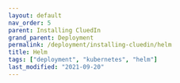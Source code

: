 ```yaml
---
layout: default
nav_order: 5
parent: Installing CluedIn
grand_parent: Deployment
permalink: /deployment/installing-cluedin/helm
title: Helm
tags: ["deployment", "kubernetes", "helm"]
last_modified: "2021-09-20"
---
```


